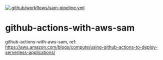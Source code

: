 [![.github/workflows/sam-pipeline.yml](https://github.com/kefeimo/github-actions-with-aws-sam/actions/workflows/sam-pipeline.yml/badge.svg)](https://github.com/kefeimo/github-actions-with-aws-sam/actions/workflows/sam-pipeline.yml)

# github-actions-with-aws-sam
github-actions-with-aws-sam, ref: https://aws.amazon.com/blogs/compute/using-github-actions-to-deploy-serverless-applications/

